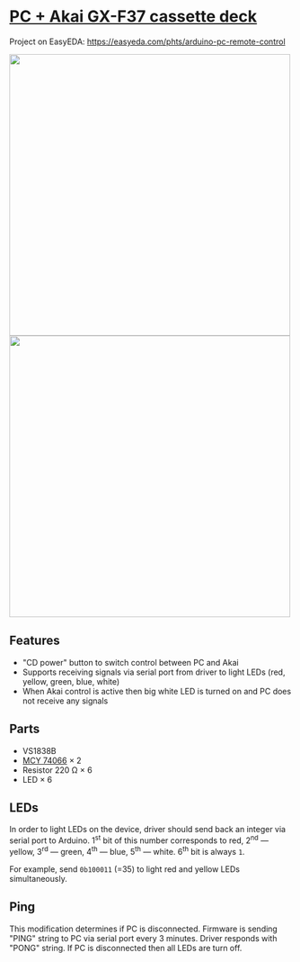 # [PC + Akai GX-F37 cassette deck](./pc-and-akai.ino)

Project on EasyEDA: https://easyeda.com/phts/arduino-pc-remote-control

<image width=500 src="../doc/pc-and-akai-circuit.jpg">

<image width=500 src="../doc/pc-and-akai-proto.jpg">

## Features

- "CD power" button to switch control between PC and Akai
- Supports receiving signals via serial port from driver to light LEDs (red, yellow, green, blue, white)
- When Akai control is active then big white LED is turned on and PC does not receive any signals

## Parts

* VS1838B
* [MCY 74066] &times; 2
* Resistor 220 Ω &times; 6
* LED &times; 6

## LEDs

In order to light LEDs on the device, driver should send back an integer via serial port to Arduino. 1<sup>st</sup> bit of this number corresponds to red, 2<sup>nd</sup> &mdash; yellow, 3<sup>rd</sup> &mdash; green, 4<sup>th</sup> &mdash; blue, 5<sup>th</sup> &mdash; white. 6<sup>th</sup> bit is always `1`.

For example, send `0b100011` (=35) to light red and yellow LEDs simultaneously.

## Ping

This modification determines if PC is disconnected. Firmware is sending "PING" string to PC via serial port every 3 minutes. Driver responds with "PONG" string. If PC is disconnected then all LEDs are turn off.

[mcy 74066]: https://www.datasheetarchive.com/pdf/download.php?id=10e21403acd8e45d1c1a31d420988ef8e63843&type=M
